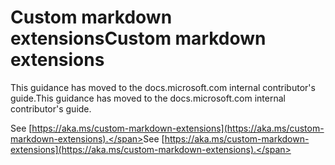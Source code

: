 # <a name="custom-markdown-extensions"></a><span data-ttu-id="2d090-101">Custom markdown extensions</span><span class="sxs-lookup"><span data-stu-id="2d090-101">Custom markdown extensions</span></span>

<span data-ttu-id="2d090-102">This guidance has moved to the docs.microsoft.com internal contributor's guide.</span><span class="sxs-lookup"><span data-stu-id="2d090-102">This guidance has moved to the docs.microsoft.com internal contributor's guide.</span></span>

<span data-ttu-id="2d090-103">See [https://aka.ms/custom-markdown-extensions](https://aka.ms/custom-markdown-extensions).</span><span class="sxs-lookup"><span data-stu-id="2d090-103">See [https://aka.ms/custom-markdown-extensions](https://aka.ms/custom-markdown-extensions).</span></span>
